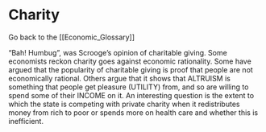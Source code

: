 # Charity

Go back to the [[Economic_Glossary]]


“Bah! Humbug”, was Scrooge’s opinion of charitable giving. Some economists reckon charity goes against economic rationality. Some have argued that the popularity of charitable giving is proof that people are not economically rational. Others argue that it shows that ALTRUISM is something that people get pleasure (UTILITY) from, and so are willing to spend some of their INCOME on it. An interesting question is the extent to which the state is competing with private charity when it redistributes money from rich to poor or spends more on health care and whether this is inefficient.

